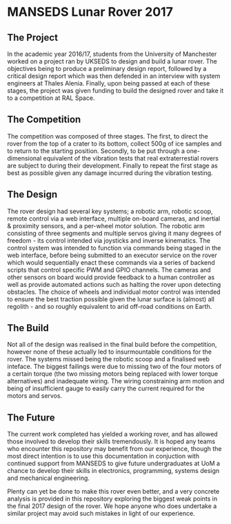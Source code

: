 # MANSEDS Lunar Rover 2017

## The Project

In the academic year 2016/17, students from the University of Manchester worked on a project ran by UKSEDS to design and build a lunar rover. The objectives being to produce a preliminary design report, followed by a critical design report which was then defended in an interview with system engineers at Thales Alenia. Finally, upon being passed at each of these stages, the project was given funding to build the designed rover and take it to a competition at RAL Space.

## The Competition

The competition was composed of three stages. The first, to direct the rover from the top of a crater to its bottom, collect 500g of ice samples and to return to the starting position. Secondly, to be put through a one-dimensional equivalent of the vibration tests that real extraterrestial rovers are subject to during their development. Finally to repeat the first stage as best as possible given any damage incurred during the vibration testing.

## The Design

The rover design had several key systems; a robotic arm, robotic scoop, remote control via a web interface, multiple on-board cameras, and inertial & proximity sensors, and a per-wheel motor solution. The robotic arm consisting of three segments and multiple servos giving it many degrees of freedom - its control intended via joysticks and inverse kinematics. The control system was intended to function via commands being staged in the web interface, before being submitted to an executor service on the rover which would sequentially enact these commands via a series of backend scripts that control specific PWM and GPIO channels. The cameras and other sensors on board would provide feedback to a human controller as well as provide automated actions such as halting the rover upon detecting obstacles. The choice of wheels and individual motor control was intended to ensure the best traction possible given the lunar surface is (almost) all regolith - and so roughly equivalent to arid off-road conditions on Earth.

## The Build

Not all of the design was realised in the final build before the competition, however none of these actually led to insurmountable conditions for the rover. The systems missed being the robotic scoop and a finalised web inteface. The biggest failings were due to missing two of the four motors of a certain torque (the two missing motors being replaced with lower torque alternatives) and inadequate wiring. The wiring constraining arm motion and being of insufficient gauge to easily carry the current required for the motors and servos.

## The Future

The current work completed has yielded a working rover, and has allowed those involved to develop their skills tremendously. It is hoped any teams who encounter this repository may benefit from our experience, though the most direct intention is to use this documentation in conjuction with continued support from MANSEDS to give future undergraduates at UoM a chance to develop their skills in electronics, programming, systems design and mechanical engineering.

Plenty can yet be done to make this rover even better, and a very concrete analysis is provided in this repository exploring the biggest weak points in the final 2017 design of the rover. We hope anyone who does undertake a similar project may avoid such mistakes in light of our experience.
